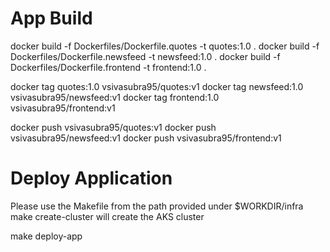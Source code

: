 
# App Build
docker build -f Dockerfiles/Dockerfile.quotes -t quotes:1.0 .
docker build -f Dockerfiles/Dockerfile.newsfeed -t newsfeed:1.0 .
docker build -f Dockerfiles/Dockerfile.frontend -t frontend:1.0 .

docker tag quotes:1.0 vsivasubra95/quotes:v1
docker tag newsfeed:1.0 vsivasubra95/newsfeed:v1
docker tag frontend:1.0 vsivasubra95/frontend:v1

docker push vsivasubra95/quotes:v1
docker push vsivasubra95/newsfeed:v1
docker push vsivasubra95/frontend:v1

# Deploy Application

Please use the Makefile from the path provided under $WORKDIR/infra
make create-cluster will create the AKS cluster

make deploy-app 


